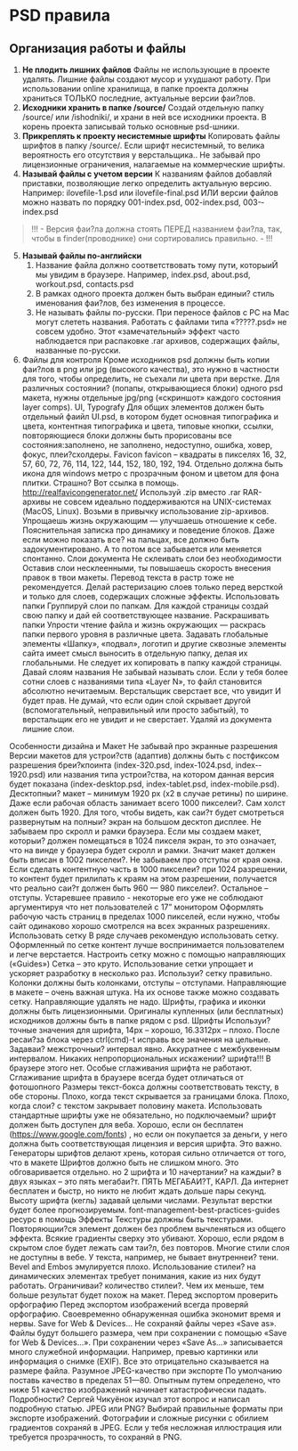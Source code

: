# PSD правила
## Организация работы и файлы

1. **Не плодить лишних файлов**
Файлы не использующие в проекте удалять. Лишние файлы создают мусор и ухудшают работу.
При использовании online хранилища, в папке проекта должны храниться ТОЛЬКО последние, актуальные версии фаи?лов.
2. **Исходники хранить в папке /source/**
Создай отдельную папку /source/ или /ishodniki/, и храни в ней все исходники проекта. 
В корень проекта записывай только основные psd-шники.
3. **Прикреплять к проекту несистемные шрифты**
Копировать файлы шрифтов в папку /source/. 
Если шрифт несистемный, то велика вероятность его отсутствия у верстальщика.. 
Не забывай про лицензионные ограничения, налагаемые на коммерческие шрифты.
4. **Называй файлы с учетом версии**
К названиям файлов добавляй приставки, позволяющие легко определить актуальную версию. Например: ilovefile-1.psd или ilovefile-final.psd
ИЛИ
версии файлов можно назвать по порядку 001-­index.psd, 002­-index.psd, 003-­index.psd
> !!! - Версия фаи?ла должна стоять ПЕРЕД названием фаи?ла, так, чтобы в finder(проводнике) они сортировались правильно. - !!!
5. **Называй файлы по-английски**
	1. Название файла должно соответствовать тому пути, которыиЙ мы увидим в браузере.
	Например, index.psd, about.psd, workout.psd, contacts.psd
	2. В рамках одного проекта должен быть выбран единыи? стиль именования фаи?лов, без изменения в процессе.
	3. Не называть файлы по-русски. 
При переносе файлов с PC на Mac могут слететь названия. Работать с файлами типа «?????.psd» не совсем удобно. 
Этот «замечательный» эффект часто наблюдается при распаковке .rar архивов, содержащих файлы, названные по-русски.
6. Файлы для контроля
	Кроме исходников psd должны быть копии фаи?лов в png или jpg (высокого качества), это нужно в частности для того, чтобы определить, не съехали ли цвета при верстке.
Для различных состоянии? (попапы, открывающиеся блоки) одного psd макета, нужны отдельные jpg/png («скриншот» каждого состояния layer comps).
UI, Typografy
Для общих элементов должен быть отдельный фаийл UI.psd, в котором будет основная типографика и цвета, контентная типографика и цвета, типовые кнопки, ссылки, повторяющиеся блоки должны быть прорисованы все состояния:заполнено, не заполнено, недоступно, ошибка, ховер, фокус, плеи?схолдеры.
Favicon
favicon – квадраты в пикселях 16, 32, 57, 60, 72, 76, 114, 122, 144, 152, 180, 192, 194. Отдельно должна быть икона для windows метро c прозрачным фоном и цветом для фона плитки. Страшно? Вот ссылка в помощь. http://realfavicongenerator.net/
Используй .zip вместо .rar
RAR-архивы не совсем идеально поддерживаются на UNIX-системах (MacOS, Linux). Возьми в привычку использование zip-архивов. 
Упрощаешь жизнь окружающим — улучшаешь отношение к себе.
Пояснительная записка про динамику и поведение блоков.
 Даже если можно показать все? на пальцах, все должно быть задокументировано. А то потом все забывается или меняется спонтанно.
Слои документа
Не склеивать слои без необходимости
Оставив слои несклеенными, ты повышаешь скорость внесения правок в твои макеты. Перевод текста в растр тоже не рекомендуется.
Делай растеризацию слоев только перед версткой и только для слоев, содержащих сложные эффекты.
Использовать папки
Группируй слои по папкам. Для каждой страницы создай свою папку и дай ей соответствующее название.
Раскрашивать папки
Упрости чтение файла и жизнь окружающих — раскрась папки первого уровня в различные цвета.
Задавать глобальные элементы
«Шапку», «подвал», логотип и другие сквозные элементы сайта имеет смысл выносить в отдельную папку, делая их глобальными. Не следует их копировать в папку каждой страницы.
Давай слоям названия
Не забывай называть слои. Если у тебя более сотни слоев с названиями типа «Layer N», то файл становится абсолютно нечитаемым.
Верстальщик сверстает все, что увидит
И будет прав. Не думай, что если один слой скрывает другой (вспомогательный, неправильный или просто забытый), то верстальщик его не увидит и не сверстает.
Удаляй из документа лишние слои.

Особенности дизайна и Макет
Не забывай про экранные разрешения
Версии макетов для устрои?ств (адаптив) должны быть с постфиксом разрешения бреи?кпоинта (index-­320.psd, index-­1024.psd, index-­1920.psd) или названия типа устрои?ства, на котором данная версия будет показана (index­-desktop.psd, index-­tablet.psd, index-­mobile.psd).
Десктопныи? макет – минимум 1920 px (х2 в случае ретины) по ширине. Даже если рабочая область занимает всего 1000 пикселеи?. Сам холст должен быть 1920. Для того, чтобы видеть, как саи?т будет смотреться развернутым на полныи? экран на большом десктоп дисплее.
Не забываем про скролл и рамки браузера. Если мы создаем макет, которыи? должен помещаться в 1024 пикселя экран, то это означает, что на винде у браузера будет скролл и рамки. Значит макет должен быть вписан в 1002 пикселеи?.
Не забываем про отступы от края окна. Если сделать контентную часть в 1000 пикселеи? при 1024 разрешении, то контент будет прилипать к краям на этом разрешении, получается что реально саи?т должен быть 960­ — 980 пикселеи?. Остальное – отступы.
Устаревшее правило - некоторые его уже не соблюдают аргументируя что нет пользователей с 17” монитором
Оформлять рабочую часть страниц в пределах 1000 пикселей, если нужно, чтобы сайт одинаково хорошо смотрелся на всех экранных разрешениях. 
Использовать сетку
В ряде случаев рекомендую использовать сетку. Оформленный по сетке контент лучше воспринимается пользователем и легче верстается.
Настроить сетку можно с помощью направляющих («Guides»)
Сетка – это круто. Использование сетки упрощает и ускоряет разработку в несколько раз. Используи? сетку правильно. Колонки должны быть колонками, отступы – отступами.
Направляющие в макете – очень важная штука. На их основе также можно создавать сетку. Направляющие удалять не надо.
Шрифты, графика и иконки должны быть лицензионными. Оригиналы купленных (или бесплатных) исходников должны быть в папке рядом с psd.
Шрифты
Используи? точные значения для шрифта, 14px – хорошо, 16.3312px – плохо. После ресаи?за блока через ctrl­(cmd)-t исправь все значения на цельные.
Задаваи? межстрочныи? интервал явно.
Аккуратнее с межбуквенным интервалом.
Никаких непропорциональных искажении? шрифта!!! В браузере этого нет.
Особые сглаживания шрифта не работают. Сглаживание шрифта в браузере всегда будет отличаться от фотошопного
Размеры текст-бокса должны соответствовать тексту, в обе стороны. Плохо, когда текст скрывается за границами блока. Плохо, когда слои? с текстом закрывает половину макета.
Использовать стандартные шрифты уже не обязательно, но подключаемыи? шрифт должен быть доступен для веба. Хорошо, если он бесплатен (https://www.google.com/fonts) , но если он покупается за деньги, у него должна быть соответствующая лицензия и версия шрифта. Это важно. Генераторы шрифтов делают хрень, которая сильно отличается от того, что в макете
Шрифтов должно быть не слишком много. Это обговаривается отдельно. но 2 шрифта и 10 начертании? на каждыи? в двух языках – это пять мегабаи?т. ПЯТЬ МЕГАБАИ?Т, КАРЛ. Да интернет бесплатен и быстр, но никто не любит ждать дольше пары секунд.
Высоту шрифта (кегль) задавай целыми числами. Результат верстки будет более прогнозируемым.
font-management-best-practices-guides ресурс в помощь
Эффекты
Текстуры должны быть текстурами. Повторяющии?ся элемент должен без проблем вычленяться из общего эффекта. Всякие градиенты сверху это убивают. Хорошо, если рядом в скрытом слое будет лежать сам таи?л, без повторов.
Многие стили слоя не доступны в вебе. У текста, например, не бывает внутреннеи? тени. Bevel and Embos эмулируется плохо. Использование стилеи? на динамических элементах требует понимания, какие из них будут работать.
Ограничиваи? количество стилеи?. Чем их меньше, тем больше результат будет похож на макет.
Перед экспортом проверить орфографию
Перед экспортом изображений всегда проверяй орфографию. Своевременно обнаруженная ошибка экономит время и нервы.
Save for Web & Devices…
Не сохраняй файлы через «Save as». Файлы будут большего размера, чем при сохранении с помощью «Save for Web & Devices…».
При сохранении через «Save As…» записывается много служебной информации. Например, превью картинки или информация о снимке (EXIF). Все это отрицательно сказывается на размере файла.
Разумное JPEG-качество при экспорте
По умолчанию поставь качество в пределах 51—80. Опытным путем определено, что ниже 51 качество изображений начинает катастрофически падать.
Подробности? Сергей Чикуёнок изучал этот вопрос и написал подробную статью.
JPEG или PNG?
Выбирай правильные форматы при экспорте изображений. Фотографии и сложные рисунки с обилием градиентов сохраняй в JPEG. Если у тебя несложная иллюстрация или требуется прозрачность, то сохраняй в PNG.